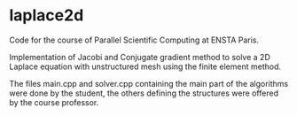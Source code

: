 # laplace2d

Code for the course of Parallel Scientific Computing at ENSTA Paris.

Implementation of Jacobi and Conjugate gradient method to solve a 2D Laplace equation with unstructured mesh using the finite element method.

The files main.cpp and solver.cpp containing the main part of the algorithms were done by the student, the others defining the structures were offered by the course professor.
